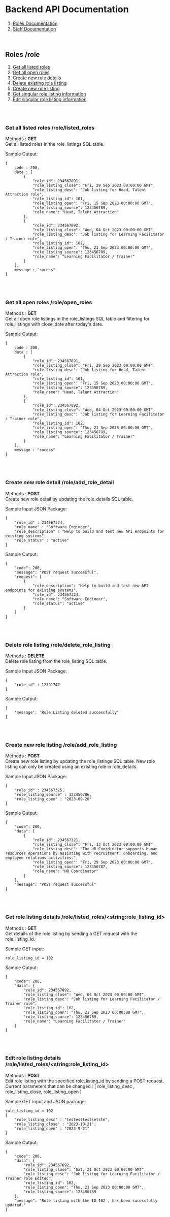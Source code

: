 # Backend API Documentation
1. [ Roles Documentation ](#roles)
2. [ Staff Documentation ](#staff)


<br>
<a name="roles"></a>

## Roles /role
1. [ Get all listed roles ](#getAllListedRoles)
2. [ Get all open roles ](#getAllOpenRoles)
3. [ Create new role details ](#addRoleDetails)
4. [ Delete existing role listing ](#deleteRoleListing)
5. [ Create new role listing ](#addRoleListing)
5. [ Get singular role listing information ](#listedRoleDetails1)
6. [ Edit singular role listing information ](#listedRoleDetails2)


<br>
<br>
<a name="getAllListedRoles"></a>

### Get all listed roles /role/listed_roles
Methods : <strong>GET</strong><br>
Get all listed roles in the role_listings SQL table.

Sample Output:
```
{
    code : 200,
    data : [
        {
            "role_id": 234567891,
            "role_listing_close": "Fri, 29 Sep 2023 00:00:00 GMT",
            "role_listing_desc": "Job listing for Head, Talent Attraction role",
            "role_listing_id": 101,
            "role_listing_open": "Fri, 15 Sep 2023 00:00:00 GMT",
            "role_listing_source": 123456789,
            "role_name": "Head, Talent Attraction"
        },
        {
            "role_id": 234567892,
            "role_listing_close": "Wed, 04 Oct 2023 00:00:00 GMT",
            "role_listing_desc": "Job listing for Learning Facilitator / Trainer role",
            "role_listing_id": 102,
            "role_listing_open": "Thu, 21 Sep 2023 00:00:00 GMT",
            "role_listing_source": 123456789,
            "role_name": "Learning Facilitator / Trainer"
        }
    ],
    message : "sucess"
}
```
<br>
<br>
<a name="getAllOpenRoles"></a>

### Get all open roles /role/open_roles
Methods : <strong>GET</strong><br>
Get all open role listings in the role_listings SQL table and filtering for role_listings with close_date after today's date.

Sample Output:
```
{
    code : 200,
    data : [
        {
            "role_id": 234567891,
            "role_listing_close": "Fri, 29 Sep 2023 00:00:00 GMT",
            "role_listing_desc": "Job listing for Head, Talent Attraction role",
            "role_listing_id": 101,
            "role_listing_open": "Fri, 15 Sep 2023 00:00:00 GMT",
            "role_listing_source": 123456789,
            "role_name": "Head, Talent Attraction"
        },
        {
            "role_id": 234567892,
            "role_listing_close": "Wed, 04 Oct 2023 00:00:00 GMT",
            "role_listing_desc": "Job listing for Learning Facilitator / Trainer role",
            "role_listing_id": 102,
            "role_listing_open": "Thu, 21 Sep 2023 00:00:00 GMT",
            "role_listing_source": 123456789,
            "role_name": "Learning Facilitator / Trainer"
        }
    ],
    message : "sucess"
}
```
<br>
<br>
<a name="addRoleDetails"></a>

### Create new role detail /role/add_role_detail
Methods : <strong>POST</strong><br>
Create new role detail by updating the role_details SQL table.

Sample Input JSON Package:
```
{
    "role_id" : 234567324,
    "role_name" : "Software Engineer",
    "role_description" : "Help to build and test new API endpoints for existing systems",
    "role_status" : "active"
}
```

Sample Output:
```
{
    "code": 200,
    "message": "POST request successful",
    "request": [
        {
            "role_description": "Help to build and test new API endpoints for existing systems",
            "role_id": 234567324,
            "role_name": "Software Engineer",
            "role_status": "active"
        }
    ]
}
```
<br>
<br>
<a name="deleteRoleListing"></a>

### Delete role listing /role/delete_role_listing
Methods : <strong>DELETE</strong><br>
Delete role listing from the role_listing SQL table.

Sample Input JSON Package:
```
{
    "role_id" : 12391747
}
```

Sample Output:
```
{
    'message': 'Role Listing deleted successfully'
}
```
<br>
<br>
<a name="addRoleListing"></a>

### Create new role listing /role/add_role_listing
Methods : <strong>POST</strong><br>
Create new role listing by updating the role_listings SQL table. New role listing can only be created using an existing role in role_details.


Sample Input JSON Package:
```
{
    "role_id" : 234567325,
    "role_listing_source" : 123456786,
    "role_listing_open" : "2023-09-28"
}
```

Sample Output:
```
{
    "code": 200,
    "data": [
        {
            "role_id": 234567321,
            "role_listing_close": "Fri, 13 Oct 2023 00:00:00 GMT",
            "role_listing_desc": "The HR Coordinator supports human resources operations by assisting with recruitment, onboarding, and employee relations activities.",
            "role_listing_open": "Fri, 29 Sep 2023 00:00:00 GMT",
            "role_listing_source": 123456787,
            "role_name": "HR Coordinator"
        }
    ],
    "message": "POST request successful"
}
```
<br>
<br>
<a name="listedRoleDetails1"></a>

### Get role listing details /role/listed_roles/\<string:role_listing_id>
Methods : <strong>GET</strong><br>
Get details of the role listing by sending a GET request with the role_listing_id.

Sample GET input:
```
role_listing_id = 102
```

Sample Output:
```
{
    "code": 200,
    "data": {
        "role_id": 234567892,
        "role_listing_close": "Wed, 04 Oct 2023 00:00:00 GMT",
        "role_listing_desc": "Job listing for Learning Facilitator / Trainer role",
        "role_listing_id": 102,
        "role_listing_open": "Thu, 21 Sep 2023 00:00:00 GMT",
        "role_listing_source": 123456789,
        "role_name": "Learning Facilitator / Trainer"
    }
}
```
<br>
<br>
<a name="listedRoleDetails2"></a>

### Edit role listing details /role/listed_roles/\<string:role_listing_id>
Methods : <strong>POST</strong><br>
Edit role listing with the specified role_listing_id by sending a POST request.<br>
Current parameters that can be changed : [ role_listing_desc , role_listing_close, role_listing_open ]

Sample GET input and JSON package:
```
role_listing_id = 102
{
    "role_listing_desc" : "testesttestsetste",
    "role_listing_close" : "2023-10-21",
    "role_listing_open" : "2023-9-21"
}
```

Sample Output:
```
{
    "code": 200,
    "data": {
        "role_id": 234567892,
        "role_listing_close": "Sat, 21 Oct 2023 00:00:00 GMT",
        "role_listing_desc": "Job listing for Learning Facilitator / Trainer role Edited",
        "role_listing_id": 102,
        "role_listing_open": "Thu, 21 Sep 2023 00:00:00 GMT",
        "role_listing_source": 123456789
    },
    "message": "Role listing with the ID 102 , has been sucessfully updated."
}
```